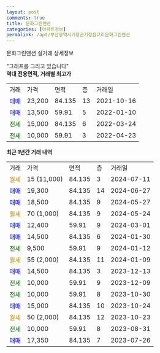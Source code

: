 ```yaml
---
layout: post
comments: true
title: 문화그린맨션
categories: [아파트정보]
permalink: /apt/부산광역시기장군기장읍교리문화그린맨션
---
```


문화그린맨션 실거래 상세정보

<script type="text/javascript">
  google.charts.load('current', {'packages':['line', 'corechart']});
  google.charts.setOnLoadCallback(drawChart);

  function drawChart() {
    var data = new google.visualization.DataTable();
    data.addColumn('date', '거래일');
    data.addColumn('number', "매매");
    data.addColumn('number', "전세");
    data.addColumn('number', "전매");

    data.addRows([[new Date(Date.parse("2024-07-11")), null, null, null], [new Date(Date.parse("2024-06-27")), 19300, null, null], [new Date(Date.parse("2024-05-27")), 18500, null, null], [new Date(Date.parse("2024-05-24")), null, null, null], [new Date(Date.parse("2024-03-01")), 12400, null, null], [new Date(Date.parse("2024-01-30")), 14500, null, null], [new Date(Date.parse("2024-01-12")), null, 9500, null], [new Date(Date.parse("2024-01-09")), null, null, null], [new Date(Date.parse("2023-12-13")), 14500, null, null], [new Date(Date.parse("2023-12-09")), null, 10000, null], [new Date(Date.parse("2023-10-30")), null, 10000, null], [new Date(Date.parse("2023-10-24")), 15000, null, null], [new Date(Date.parse("2023-10-23")), null, null, null], [new Date(Date.parse("2023-08-31")), null, 10000, null], [new Date(Date.parse("2023-07-26")), 17350, null, null]]);

    var options = {
      hAxis: {
        format: 'yyyy/MM/dd'
      },    
      lineWidth: 0,
      pointsVisible: true,    
      title: '최근 1년간 유형별 실거래가 분포',
      legend: { position: 'bottom' }
    };

    var formatter = new google.visualization.NumberFormat({pattern:'###,###'} );
    formatter.format(data, 1);
    formatter.format(data, 2);
    
    setTimeout(function() {
        var chart = new google.visualization.LineChart(document.getElementById('columnchart_material'));
        chart.draw(data, (options));
        document.getElementById('loading').style.display = 'none';
    }, 200);
  }
</script>


<div id="loading" style="z-index:20; display: block; margin-left: 0px">"그래프를 그리고 있습니다"</div>
<div id="columnchart_material" style="width: 95%; margin-left: 0px; display: block"></div>
<!-- contents start -->
<b>역대 전용면적, 거래별 최고가</b>
<table class="sortable">
    <tr>
      <td>거래</td>
      <td>가격</td>
      <td>면적</td>
      <td>층</td>
      <td>거래일</td>
    </tr>
        <tr>
          <td><a style="color: blue">매매</a></td>
          <td>23,200</td>
          <td>84.135</td>
          <td>13</td>
          <td>2021-10-16</td>
        </tr>            <tr>
          <td><a style="color: blue">매매</a></td>
          <td>13,500</td>
          <td>59.91</td>
          <td>5</td>
          <td>2022-01-10</td>
        </tr>        
        <tr>
              <td><a style="color: darkgreen">전세</a></td>
              <td>15,000</td>
              <td>84.135</td>
              <td>6</td>
              <td>2022-03-24</td>
            </tr>            <tr>
              <td><a style="color: darkgreen">전세</a></td>
              <td>10,000</td>
              <td>59.91</td>
              <td>3</td>
              <td>2022-04-23</td>
            </tr>        
    
</table>

<b>최근 1년간 거래 내역</b>

<table class="sortable">
    <tr>
      <td>거래</td>
      <td>가격</td>
      <td>면적</td>
      <td>층</td>
      <td>거래일</td>
    </tr>
    <tr>
      <td><a style="color: darkgoldenrod">월세</a></td>
      <td>15 (11,000)</td>
      <td>84.135</td>
      <td>3</td>
      <td>2024-07-11</td>
    </tr>          <tr>
      <td><a style="color: blue">매매</a></td>
      <td>19,300</td>
      <td>84.135</td>
      <td>14</td>
      <td>2024-06-27</td>
    </tr>          <tr>
      <td><a style="color: blue">매매</a></td>
      <td>18,500</td>
      <td>84.135</td>
      <td>9</td>
      <td>2024-05-27</td>
    </tr>          <tr>
      <td><a style="color: darkgoldenrod">월세</a></td>
      <td>70 (1,000)</td>
      <td>84.135</td>
      <td>9</td>
      <td>2024-05-24</td>
    </tr>          <tr>
      <td><a style="color: blue">매매</a></td>
      <td>12,400</td>
      <td>59.91</td>
      <td>9</td>
      <td>2024-03-01</td>
    </tr>          <tr>
      <td><a style="color: blue">매매</a></td>
      <td>14,500</td>
      <td>84.135</td>
      <td>6</td>
      <td>2024-01-30</td>
    </tr>          <tr>
      <td><a style="color: darkgreen">전세</a></td>
      <td>9,500</td>
      <td>59.91</td>
      <td>9</td>
      <td>2024-01-12</td>
    </tr>          <tr>
      <td><a style="color: darkgoldenrod">월세</a></td>
      <td>55 (2,000)</td>
      <td>84.135</td>
      <td>11</td>
      <td>2024-01-09</td>
    </tr>          <tr>
      <td><a style="color: blue">매매</a></td>
      <td>14,500</td>
      <td>84.135</td>
      <td>3</td>
      <td>2023-12-13</td>
    </tr>          <tr>
      <td><a style="color: darkgreen">전세</a></td>
      <td>10,000</td>
      <td>59.91</td>
      <td>9</td>
      <td>2023-12-09</td>
    </tr>          <tr>
      <td><a style="color: darkgreen">전세</a></td>
      <td>10,000</td>
      <td>59.91</td>
      <td>8</td>
      <td>2023-10-30</td>
    </tr>          <tr>
      <td><a style="color: blue">매매</a></td>
      <td>15,000</td>
      <td>84.135</td>
      <td>10</td>
      <td>2023-10-24</td>
    </tr>          <tr>
      <td><a style="color: darkgoldenrod">월세</a></td>
      <td>50 (2,000)</td>
      <td>84.135</td>
      <td>12</td>
      <td>2023-10-23</td>
    </tr>          <tr>
      <td><a style="color: darkgreen">전세</a></td>
      <td>10,000</td>
      <td>59.91</td>
      <td>8</td>
      <td>2023-08-31</td>
    </tr>          <tr>
      <td><a style="color: blue">매매</a></td>
      <td>17,350</td>
      <td>84.135</td>
      <td>7</td>
      <td>2023-07-26</td>
    </tr>      </table>
<!-- contents end -->    

